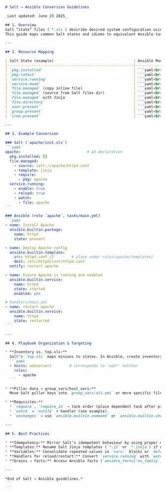````markdown
# Salt → Ansible Conversion Guidelines

_Last updated: June 23 2025_

## 1. Overview
Salt “state” files (`*.sls`) describe desired system configuration using YAML (often mixed with Jinja2).
This guide maps common Salt states and idioms to equivalent Ansible tasks, playbooks, and roles.

---

## 2. Resource Mapping

| Salt State (example)                                    | Ansible Module / Syntax                                                                                           |
|---------------------------------------------------------|--------------------------------------------------------------------------------------------------------------------|
| `pkg.installed`                                         | ```yaml<br>- ansible.builtin.package:<br>    name: <pkg_name><br>    state: present```                              |
| `pkg.latest`                                            | ```yaml<br>- ansible.builtin.package:<br>    name: <pkg_name><br>    state: latest```                               |
| `service.running`                                       | ```yaml<br>- ansible.builtin.service:<br>    name: <svc_name><br>    state: started<br>    enabled: true```          |
| `service.dead`                                          | ```yaml<br>- ansible.builtin.service:<br>    name: <svc_name><br>    state: stopped<br>    enabled: false```         |
| `file.managed` (copy inline file)                       | ```yaml<br>- ansible.builtin.copy:<br>    dest: /path/to/file<br>    content: |<br>      <file_body>```              |
| `file.managed` (source from Salt files dir)             | ```yaml<br>- ansible.builtin.copy:<br>    src: files/foobar.conf<br>    dest: /etc/foobar.conf```                    |
| `file.managed` with Jinja                               | ```yaml<br>- ansible.builtin.template:<br>    src: foobar.conf.j2<br>    dest: /etc/foobar.conf```                  |
| `file.directory`                                        | ```yaml<br>- ansible.builtin.file:<br>    path: /dir<br>    state: directory<br>    owner: root<br>    mode: '0755'``` |
| `user.present`                                          | ```yaml<br>- ansible.builtin.user:<br>    name: alice<br>    state: present```                                      |
| `group.present`                                         | ```yaml<br>- ansible.builtin.group:<br>    name: devs<br>    state: present```                                      |
| `cron.present`                                          | ```yaml<br>- ansible.builtin.cron:<br>    name: backup<br>    job: '/usr/local/bin/run_backup'<br>    minute: '0'``` |

---

## 3. Example Conversion

### Salt (`apache/init.sls`)
```yaml
apache:                              # ID declaration
  pkg.installed: []
  file.managed:
    - source: salt://apache/httpd.conf
    - template: jinja
    - require:
      - pkg: apache
  service.running:
    - enable: true
    - reload: true
    - watch:
      - file: apache
```

### Ansible (role `apache`, tasks/main.yml)
```yaml
- name: Install Apache
  ansible.builtin.package:
    name: httpd
    state: present

- name: Deploy Apache config
  ansible.builtin.template:
    src: httpd.conf.j2        # place under roles/apache/templates/
    dest: /etc/httpd/conf/httpd.conf
  notify: restart apache

- name: Ensure Apache is running and enabled
  ansible.builtin.service:
    name: httpd
    state: started
    enabled: yes

# handlers/main.yml
- name: restart apache
  ansible.builtin.service:
    name: httpd
    state: restarted
```

---

## 4. Playbook Organization & Targeting

* **Inventory vs. top.sls:**
  Salt’s `top.sls` maps minions to states. In Ansible, create inventory groups and use `hosts:` in plays.
  ```yaml
  - hosts: webservers        # corresponds to 'web*' matcher
    roles:
      - apache
  ```

* **Pillar data → group_vars/host_vars:**
  Move Salt pillar keys into `group_vars/all.yml` or more specific files. Jinja expressions from pillar usually work unchanged.

* **Requisites:**
  * `require`, `require_in` → task order (place dependent task after prerequisite).
  * `watch` → `notify` + handler (see example).
  * `onchanges` → use `ansible.builtin.command` or `ansible.builtin.shell` with `when:` + `changed_when:`.

---

## 5. Best Practices

* **Idempotency:** Mirror Salt’s idempotent behaviour by using proper module states (`present`, `latest`, etc.) and handlers.
* **Templates:** Rename Salt Jinja templates (`*.j2` or `*.jinja`) if necessary and place them in a role’s `templates/` directory.
* **Variables:** Consolidate repeated values in `vars:` blocks or `defaults/main.yml`.
* **Handlers for reload/restart:** Convert `service.running` with `watch` to Ansible handlers so services restart only when configuration changes.
* **Grains → facts:** Access Ansible facts (`ansible_facts['os_family']`, etc.) instead of Salt grains.

---

*End of Salt → Ansible guidelines.*
```
```
